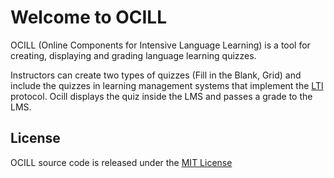 # Welcome to OCILL

OCILL (Online Components for Intensive Language Learning) is a tool for creating, displaying and grading language learning quizzes.  

Instructors can create two types of quizzes (Fill in the Blank, Grid) and include the quizzes in learning management systems that implement the [LTI](https://www.imsglobal.org/activity/learning-tools-interoperability) protocol.  Ocill displays the quiz inside the LMS and passes a grade to the LMS.


## License
OCILL source code is released under the [MIT License](https://opensource.org/licenses/MIT)